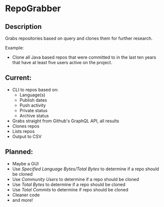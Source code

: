 # RepoGrabber
## Description
Grabs repositories based on query and clones them for further research.

Example: 
- Clone all Java based repos that were committed to in the last ten years that have at least five users active on the project.

## Current:
* CLI to repos based on:
  * Language(s)
  * Publish dates
  * Push activity
  * Private status
  * Archive status
* Grabs straight from Github's GraphQL API, all results
* Clones repos
* Lists repos
* Output to CSV

## Planned:
* Maybe a GUI
* Use *Specified Language Bytes/Total Bytes* to determine if a repo should be cloned
* Use *Community Users* to determine if a repo should be cloned
* Use *Total Bytes* to determine if a repo should be cloned
* Use *Total Commits* to determine if repo should be cloned
* Cleaner code
* and more!